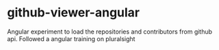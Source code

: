# github-viewer-angular
Angular experiment to load the repositories and contributors from github api. Followed a angular training on pluralsight
